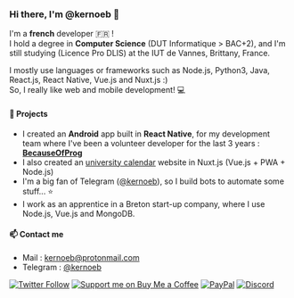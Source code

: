 ### Hi there, I'm @kernoeb 👋

I'm a **french** developer :fr: !  
I hold a degree in **Computer Science** (DUT Informatique > BAC+2), and I'm still studying (Licence Pro DLIS) at the IUT de Vannes, Brittany, France.

I mostly use languages or frameworks such as Node.js, Python3, Java, React.js, React Native, Vue.js and Nuxt.js :)  
So, I really like web and mobile development! :computer:

#### 🔭 Projects
- I created an **Android** app built in **React Native**, for my development team where I've been a volunteer developer for the last 3 years : **[BecauseOfProg](https://github.com/BecauseOfProg)**
- I also created an [university calendar](https://github.com/kernoeb/planningiut) website in Nuxt.js (Vue.js + PWA + Node.js)
- I'm a big fan of Telegram ([@kernoeb](https://t.me/kernoeb)), so I build bots to automate some stuff... :star:
- I work as an apprentice in a Breton start-up company, where I use Node.js, Vue.js and MongoDB.


#### 📫 Contact me
- Mail : kernoeb@protonmail.com  
- Telegram : [@kernoeb](https://t.me/kernoeb)

[![Twitter Follow](https://img.shields.io/twitter/follow/kernoeb?color=%231DA1F2&label=Follow%20me&logo=Twitter&style=for-the-badge)](https://twitter.com/kernoeb) 
[![Support me on Buy Me a Coffee](https://img.shields.io/badge/Support%20me-☕-orange.svg?style=for-the-badge&label=Buy%20me%20a%20coffee)](https://www.buymeacoffee.com/kernoeb)
[![PayPal](https://img.shields.io/badge/Donate-💵-yellow.svg?style=for-the-badge&label=PayPal)](https://www.paypal.com/kernoeb)
[![Discord](https://img.shields.io/discord/272454426038370304?color=7289da&label=Discord&logo=discord&style=for-the-badge)](https://discord.becauseofprog.fr)
